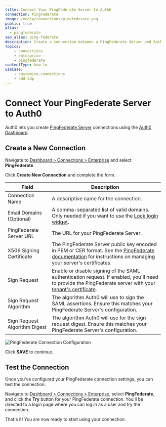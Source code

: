```yaml
---
title: Connect Your PingFederate Server to Auth0
connection: PingFederate
image: /media/connections/pingfederate.png
public: true
alias:
  - pingfederate
seo_alias: ping-federate
description: Create a connection between a PingFederate Server and Auth0.
topics:
    - connections
    - enterprise
    - pingfederate
contentType: how-to
useCase:
    - customize-connections
    - add-idp
---
```


# Connect Your PingFederate Server to Auth0

Auth0 lets you create [PingFederate Server](https://documentation.pingidentity.com/pingfederate/pf84/#gettingStartedGuide/concept/gettingStarted.html) connections using the [Auth0 Dashboard](${manage_url}/#/connections/enterprise).

## Create a New Connection

Navigate to [Dashboard > Connections > Enterprise](${manage_url}/#/connections/enterprise) and select **PingFederate**.

Click __Create New Connection__ and complete the form.

Field | Description
------|------------
Connection Name | A descriptive name for the connection.
Email Domains (Optional) |  A comma-separated list of valid domains. Only needed if you want to use the [Lock login widget](/libraries/lock).
PingFederate Server URL | The URL for your PingFederate Server.
X509 Signing Certificate | The PingFederate Server public key encoded in PEM or CER format. See the [PingFederate documentation](https://documentation.pingidentity.com/pingfederate/pf84/index.shtml#concept_digitalSignatureSettings.html) for instructions on managing your server's certificates.
Sign Request | Enable or disable signing of the SAML authentication request.  If enabled, you'll need to provide the PingFederate server with your [tenant's certificate](https://${account.namespace}/pem).
Sign Request Algorithm | The algorithm Auth0 will use to sign the SAML assertions. Ensure this matches your PingFederate Server's configuration.
Sign Request Algorithm Digest | The algorithm Auth0 will use for the sign request digest. Ensure this matches your PingFederate Server's configuration.

![PingFederate Connection Configuration](/media/articles/connections/enterprise/ping-federate/settings.png)

Click __SAVE__ to continue.

## Test the Connection

Once you've configured your PingFederate connection settings, you can test the connection.

Navigate to [Dashboard > Connections > Enterprise](${manage_url}/#/connections/enterprise), select **PingFederate**, and click the **Try** button for your PingFederate connection. You'll be directed to a login page where you can log in as a user and try the connection.

That's it! You are now ready to start using your connection.
